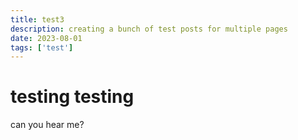 ```yaml
---
title: test3
description: creating a bunch of test posts for multiple pages
date: 2023-08-01
tags: ['test']
---
```

# testing testing
can you hear me?
